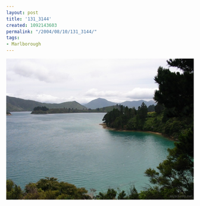 ```yaml
---
layout: post
title: '131_3144'
created: 1092143603
permalink: "/2004/08/10/131_3144/"
tags:
- Marlborough
---
```


<img src="/image/images/131_3144-1115.jpg"/>

